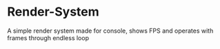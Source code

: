 # Render-System
A simple render system made for console, shows FPS and operates with frames through endless loop
